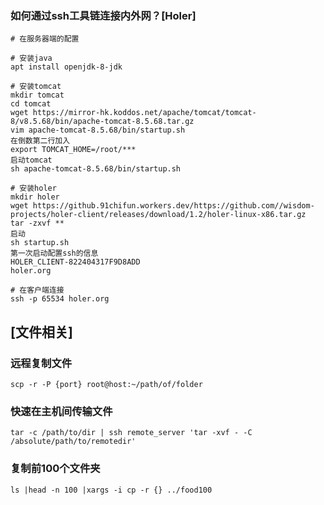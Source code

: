 

### 如何通过ssh工具链连接内外网？[Holer]
```shell
# 在服务器端的配置

# 安装java
apt install openjdk-8-jdk

# 安装tomcat
mkdir tomcat
cd tomcat
wget https://mirror-hk.koddos.net/apache/tomcat/tomcat-8/v8.5.68/bin/apache-tomcat-8.5.68.tar.gz
vim apache-tomcat-8.5.68/bin/startup.sh
在倒数第二行加入
export TOMCAT_HOME=/root/***
启动tomcat
sh apache-tomcat-8.5.68/bin/startup.sh

# 安装holer
mkdir holer
wget https://github.91chifun.workers.dev/https://github.com//wisdom-projects/holer-client/releases/download/1.2/holer-linux-x86.tar.gz
tar -zxvf **
启动
sh startup.sh
第一次启动配置ssh的信息
HOLER_CLIENT-822404317F9D8ADD
holer.org

# 在客户端连接
ssh -p 65534 holer.org
```
## [文件相关]

### 远程复制文件
```shell
scp -r -P {port} root@host:~/path/of/folder
```

### 快速在主机间传输文件
```shell
tar -c /path/to/dir | ssh remote_server 'tar -xvf - -C /absolute/path/to/remotedir'
```

### 复制前100个文件夹
``` shell
ls |head -n 100 |xargs -i cp -r {} ../food100
```

